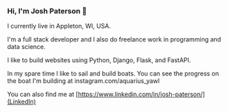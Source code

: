### Hi, I'm Josh Paterson 👋

I currently live in Appleton, WI, USA. 

I'm a full stack developer and I also do freelance work in programming and data science.

I like to build websites using Python, Django, Flask, and FastAPI.

In my spare time I like to sail and build boats. You can see the progress on the boat I'm building at instagram.com/aquarius_yawl

You can also find me at [https://www.linkedin.com/in/josh-paterson/](LinkedIn)
